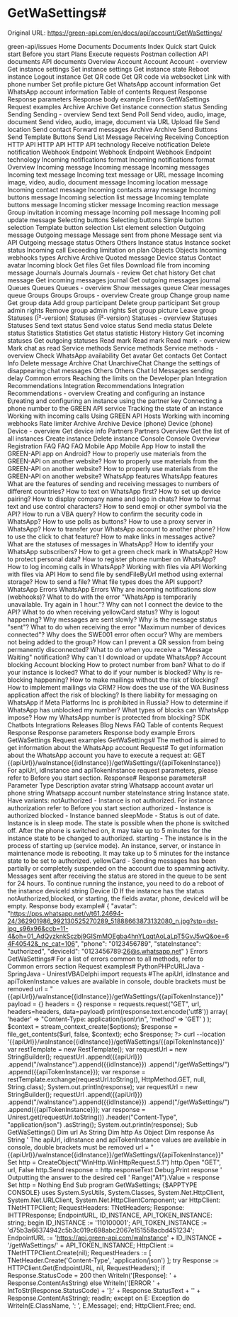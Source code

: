 # GetWaSettings#

Original URL: https://green-api.com/en/docs/api/account/GetWaSettings/

green-api/issues Home Documents Documents Index Quick start Quick start Before you start Plans Execute requests Postman collection API documents API documents Overview Account Account Account - overview Get instance settings Set instance settings Get instance state Reboot instance Logout instance Get QR code Get QR code via websocket Link with phone number Set profile picture Get WhatsApp account information Get WhatsApp account information Table of contents Request Response Response parameters Response body example Errors GetWaSettings Request examples Archive Archive Get instance connection status Sending Sending Sending - overview Send text Send Poll Send video, audio, image, document Send video, audio, image, document via URL Upload file Send location Send contact Forward messages Archive Archive Send Buttons Send Template Buttons Send List Message Receiving Receiving Conception HTTP API HTTP API HTTP API technology Receive notification Delete notification Webhook Endpoint Webhook Endpoint Webhook Endpoint technology Incoming notifications format Incoming notifications format Overview Incoming message Incoming message Incoming messages Incoming text message Incoming text message or URL message Incoming image, video, audio, document message Incoming location message Incoming contact message Incoming contacts array message Incoming buttons message Incoming selection list message Incoming template buttons message Incoming sticker message Incoming reaction message Group invitation incoming message Incoming poll message Incoming poll update message Selecting buttons Selecting buttons Simple button selection Template button selection List element selection Outgoing message Outgoing message Message sent from phone Message sent via API Outgoing message status Others Others Instance status Instance socket status Incoming call Exceeding limitation on plan Objects Objects Incoming webhooks types Archive Archive Quoted message Device status Contact avatar Incoming block Get files Get files Download file from incoming message Journals Journals Journals - review Get chat history Get chat message Get incoming messages journal Get outgoing messages journal Queues Queues Queues - overview Show messages queue Clear messages queue Groups Groups Groups - overview Create group Change group name Get group data Add group participant Delete group participant Set group admin rights Remove group admin rights Set group picture Leave group Statuses (Î²-version) Statuses (Î²-version) Statuses - overview Statuses Statuses Send text status Send voice status Send media status Delete status Statistics Statistics Get status statistic History History Get incoming statuses Get outgoing statuses Read mark Read mark Read mark - overview Mark chat as read Service methods Service methods Service methods - overview Check WhatsApp availability Get avatar Get contacts Get Contact Info Delete message Archive Chat UnarchiveChat Change the settings of disappearing chat messages Others Others Chat Id Messages sending delay Common errors Reaching the limits on the Developer plan Integration Recommendations Integration Recommendations Integration Recommendations - overview Creating and configuring an instance Ð¡reating and configuring an instance using the partner key Connecting a phone number to the GREEN API service Tracking the state of an instance Working with incoming calls Using GREEN API Hosts Working with incoming webhooks Rate limiter Archive Archive Device (phone) Device (phone) Device - overview Get device info Partners Partners Overview Get the list of all instances Create instance Delete instance Console Console Overview Registration FAQ FAQ FAQ Mobile App Mobile App How to install the GREEN-API app on Android? How to properly use materials from the GREEN-API on another website? How to properly use materials from the GREEN-API on another website? How to properly use materials from the GREEN-API on another website? WhatsApp features WhatsApp features What are the features of sending and receiving messages to numbers of different countries? How to text on WhatsApp first? How to set up device pairing? How to display company name and logo in chats? How to format text and use control characters? How to send emoji or other symbol via the API? How to run a VBA query? How to confirm the security code in WhatsApp? How to use polls as buttons? How to use a proxy server in WhatsApp? How to transfer your WhatsApp account to another phone? How to use the click to chat feature? How to make links in messages active? What are the statuses of messages in WhatsApp? How to identify your WhatsApp subscribers? How to get a green check mark in WhatsApp? How to protect personal data? How to register phone number on WhatsApp? How to log incoming calls in WhatsApp? Working with files via API Working with files via API How to send file by sendFileByUrl method using external storage? How to send a file? What file types does the API support? WhatsApp Errors WhatsApp Errors Why are incoming notifications slow (webhooks)? What to do with the error "WhatsApp is temporarily unavailable. Try again in 1 hour."? Why can not I connect the device to the API? What to do when receiving yellowCard status? Why is logout happening? Why messages are sent slowly? Why is the message status "sent"? What to do when receiving the error "Maximum number of devices connected"? Why does the SWE001 error often occur? Why are members not being added to the group? How can I prevent a QR session from being permanently disconnected? What to do when you receive a "Message Waiting" notification? Why can`t I download or update WhatsApp? Account blocking Account blocking How to protect number from ban? What to do if your instance is locked? What to do if your number is blocked? Why is re-blocking happening? How to make mailings without the risk of blocking? How to implement mailings via CRM? How does the use of the WA Business application affect the risk of blocking? Is there liability for messaging on WhatsApp if Meta Platforms Inc is prohibited in Russia? How to determine if WhatsApp has unblocked my number? What types of blocks can WhatsApp impose? How my WhatsApp number is protected from blocking? SDK Chatbots Integrations Releases Blog News FAQ Table of contents Request Response Response parameters Response body example Errors GetWaSettings Request examples GetWaSettings# The method is aimed to get information about the WhatsApp account Request# To get information about the WhatsApp account you have to execute a request at: GET {{apiUrl}}/waInstance{{idInstance}}/getWaSettings/{{apiTokenInstance}} For apiUrl, idInstance and apiTokenInstance request parameters, please refer to Before you start section. Response# Response parameters# Parameter Type Description avatar string Whatsapp account avatar url phone string Whatsapp account number stateInstance string Instance state. Have variants: notAuthorized - Instance is not authorized. For instance authorization refer to Before you start section authorized - Instance is authorized blocked - Instance banned sleepMode - Status is out of date. Instance is in sleep mode. The state is possible when the phone is switched off. After the phone is switched on, it may take up to 5 minutes for the instance state to be changed to authorized. starting - The instance is in the process of starting up (service mode). An instance, server, or instance in maintenance mode is rebooting. It may take up to 5 minutes for the instance state to be set to authorized. yellowCard - Sending messages has been partially or completely suspended on the account due to spamming activity. Messages sent after receiving the status are stored in the queue to be sent for 24 hours. To continue running the instance, you need to do a reboot of the instance deviceId string Device ID If the instance has the status notAuthorized,blocked, or starting, the fields avatar, phone, deviceId will be empty. Response body example# { "avatar": "https://pps.whatsapp.net/v/t61.24694-24/362901986_992130525270289_51888663873132080_n.jpg?stp=dst-jpg_s96x96&ccb=11-4&oh=01_AdQyzknkSczbj9GISmMOEgba4hnYLqqtAoLaLpT5GvJ5wQ&oe=64F40542&_nc_cat=106", "phone": "0123456789", "stateInstance": "authorized", "deviceId": "0123456789:26@s.whatsapp.net" } Errors GetWaSettings# For a list of errors common to all methods, refer to Common errors section Request examples# PythonPHPcURLJava - SpringJava - UnirestVBADelphi import requests #The apiUrl, idInstance and apiTokenInstance values are available in console, double brackets must be removed url = "{{apiUrl}}/waInstance{{idInstance}}/getWaSettings/{{apiTokenInstance}}" payload = {} headers = {} response = requests.request("GET", url, headers=headers, data=payload) print(response.text.encode('utf8')) <?php //The apiUrl, idInstance and apiTokenInstance values are available in console, double brackets must be removed $url = "{{apiUrl}}/waInstance{{idInstance}}/getWaSettings/{{apiTokenInstance}}"; $options = array( 'http' => array( 'header' => "Content-Type: application/json\r\n", 'method' => 'GET' ) ); $context = stream_context_create($options); $response = file_get_contents($url, false, $context); echo $response; ?> curl --location '{{apiUrl}}/waInstance{{idInstance}}/getWaSettings/{{apiTokenInstance}}' var restTemplate = new RestTemplate(); var requestUrl = new StringBuilder(); requestUrl .append({{apiUrl}}) .append("/waInstance").append({{idInstance}}) .append("/getWaSettings/") .append({{apiTokenInstance}}); var response = restTemplate.exchange(requestUrl.toString(), HttpMethod.GET, null, String.class); System.out.println(response); var requestUrl = new StringBuilder(); requestUrl .append({{apiUrl}}) .append("/waInstance").append({{idInstance}}) .append("/getWaSettings/") .append({{apiTokenInstance}}); var response = Unirest.get(requestUrl.toString()) .header("Content-Type", "application/json") .asString(); System.out.println(response); Sub GetWaSettings() Dim url As String Dim http As Object Dim response As String ' The apiUrl, idInstance and apiTokenInstance values are available in console, double brackets must be removed url = "{{apiUrl}}/waInstance{{idInstance}}/getWaSettings/{{apiTokenInstance}}" Set http = CreateObject("WinHttp.WinHttpRequest.5.1") http.Open "GET", url, False http.Send response = http.responseText Debug.Print response ' Outputting the answer to the desired cell ' Range("A1").Value = response Set http = Nothing End Sub program GetWaSettings; {$APPTYPE CONSOLE} uses System.SysUtils, System.Classes, System.Net.HttpClient, System.Net.URLClient, System.Net.HttpClientComponent; var HttpClient: TNetHTTPClient; RequestHeaders: TNetHeaders; Response: IHTTPResponse; EndpointURL, ID_INSTANCE, API_TOKEN_INSTANCE: string; begin ID_INSTANCE := '110100001'; API_TOKEN_INSTANCE := 'd75b3a66374942c5b3c019c698abc2067e151558acbd451234'; EndpointURL := 'https://api.green-api.com/waInstance' + ID_INSTANCE + '/getWaSettings/' + API_TOKEN_INSTANCE; HttpClient := TNetHTTPClient.Create(nil); RequestHeaders := [ TNetHeader.Create('Content-Type', 'application/json') ]; try Response := HTTPClient.Get(EndpointURL, nil, RequestHeaders); if Response.StatusCode = 200 then Writeln('[Response]: ' + Response.ContentAsString) else Writeln('[ERROR ' + IntToStr(Response.StatusCode) + ']:' + Response.StatusText + '' + Response.ContentAsString); readln; except on E: Exception do Writeln(E.ClassName, ': ', E.Message); end; HttpClient.Free; end.